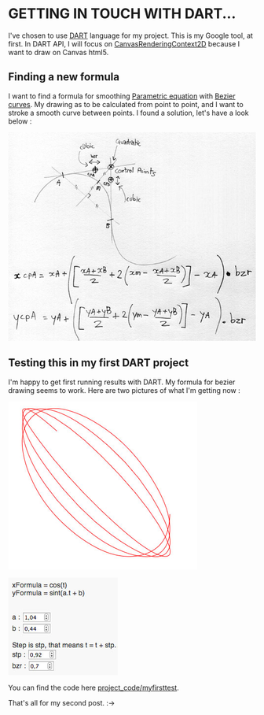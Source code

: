 # GETTING IN TOUCH WITH DART...
I've chosen to use [DART](https://www.dartlang.org) language for my project. This is my Google tool, at first. In DART API, I will focus on [CanvasRenderingContext2D](https://api.dartlang.org/apidocs/channels/stable/#dart-dom-html.CanvasRenderingContext2D) because I want to draw on Canvas html5. 

## Finding a new formula
I want to find a formula for smoothing [Parametric equation](http://en.wikipedia.org/wiki/Parametric_equation) with [Bezier curves](http://en.wikipedia.org/wiki/Bézier_curve). My drawing as to be calculated from point to point, and I want to stroke a smooth curve between points. I found a solution, let's have a look below : 

![Equation for cubic control points](../project_images/cubicControlPoints.jpg?raw=true "Cubic control points")

## Testing this in my first DART project
I'm happy to get first running results with DART. My formula for bezier drawing seems to work. Here are two pictures of what I'm getting now :

![Curve 01](../project_images/curve01.jpg?raw=true "Curve 01")

![Curve 01 parameters](../project_images/curve01param.jpg?raw=true "Curve 01 parameters")

You can find the code here [project_code/myfirsttest](https://github.com/phbroc/devart-template/tree/master/project_code/myfirsttest).

That's all for my second post. :->
